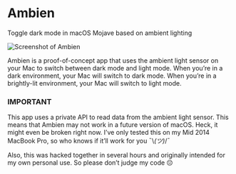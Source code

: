 # Ambien
Toggle dark mode in macOS Mojave based on ambient lighting

![Screenshot of Ambien]()

Ambien is a proof-of-concept app that uses the ambient light sensor on your Mac to switch between dark mode and light mode. When you’re in a dark environment, your Mac will switch to dark mode. When you’re in a brightly-lit environment, your Mac will switch to light mode.

### IMPORTANT
This app uses a private API to read data from the ambient light sensor. This means that Ambien may not work in a future version of macOS. Heck, it might even be broken right now. I’ve only tested this on my Mid 2014 MacBook Pro, so who knows if it’ll work for you ¯\\_(ツ)_/¯

Also, this was hacked together in several hours and originally intended for my own personal use. So please don’t judge my code 😔
